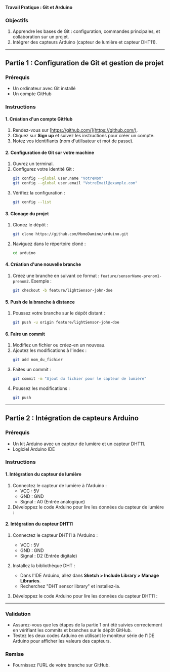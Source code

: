 **Travail Pratique : Git et Arduino**

### Objectifs
1. Apprendre les bases de Git : configuration, commandes principales, et collaboration sur un projet.
2. Intégrer des capteurs Arduino (capteur de lumière et capteur DHT11).

---

## Partie 1 : Configuration de Git et gestion de projet

### Prérequis
- Un ordinateur avec Git installé 
- Un compte GitHub 

### Instructions

#### 1. Création d'un compte GitHub
1. Rendez-vous sur [https://github.com/](https://github.com/).
2. Cliquez sur **Sign up** et suivez les instructions pour créer un compte.
3. Notez vos identifiants (nom d'utilisateur et mot de passe).

#### 2. Configuration de Git sur votre machine
1. Ouvrez un terminal.
2. Configurez votre identité Git :
   ```bash
   git config --global user.name "VotreNom"
   git config --global user.email "VotreEmail@example.com"
   ```
3. Vérifiez la configuration :
   ```bash
   git config --list
   ```

#### 3. Clonage du projet
1. Clonez le dépôt :
   ```bash
   git clone https://github.com/MomoDamine/arduino.git
   ```
2. Naviguez dans le répertoire cloné :
   ```bash
   cd arduino
   ```

#### 4. Création d'une nouvelle branche
1. Créez une branche en suivant ce format : `feature/sensorName-prenom1-prenom2`.
   Exemple :
   ```bash
   git checkout -b feature/lightSensor-john-doe
   ```

#### 5. Push de la branche à distance
1. Poussez votre branche sur le dépôt distant :
   ```bash
   git push -u origin feature/lightSensor-john-doe
   ```

#### 6. Faire un commit
1. Modifiez un fichier ou créez-en un nouveau.
2. Ajoutez les modifications à l'index :
   ```bash
   git add nom_du_fichier
   ```
3. Faites un commit :
   ```bash
   git commit -m "Ajout du fichier pour le capteur de lumière"
   ```
4. Poussez les modifications :
   ```bash
   git push
   ```

---

## Partie 2 : Intégration de capteurs Arduino

### Prérequis
- Un kit Arduino avec un capteur de lumière et un capteur DHT11.
- Logiciel Arduino IDE 

### Instructions

#### 1. Intégration du capteur de lumière
1. Connectez le capteur de lumière à l'Arduino :
   - VCC : 5V
   - GND : GND
   - Signal : A0 (Entrée analogique)
2. Développez le code Arduino pour lire les données du capteur de lumière :

#### 2. Intégration du capteur DHT11
1. Connectez le capteur DHT11 à l'Arduino :
   - VCC : 5V
   - GND : GND
   - Signal : D2 (Entrée digitale)

2. Installez la bibliothèque DHT :
   - Dans l'IDE Arduino, allez dans **Sketch > Include Library > Manage Libraries**.
   - Recherchez "DHT sensor library" et installez-la.

3. Développez le code Arduino pour lire les données du capteur DHT11 :
---

### Validation
- Assurez-vous que les étapes de la partie 1 ont été suivies correctement en vérifiant les commits et branches sur le dépôt GitHub.
- Testez les deux codes Arduino en utilisant le moniteur série de l'IDE Arduino pour afficher les valeurs des capteurs.

### Remise
- Fournissez l'URL de votre branche sur GitHub.


